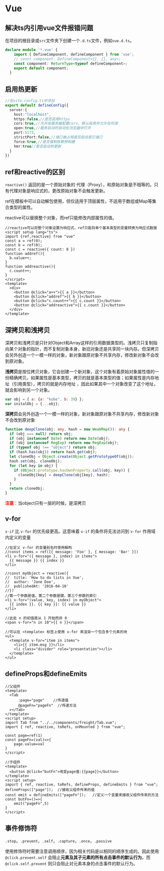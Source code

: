 # Vue

## 解决ts内引用vue文件报错问题

在项目的根目录或`src`文件夹下创建一个`.d.ts`文件，例如`vue.d.ts`。

```typescript
declare module '*.vue' {
    import { DefineComponent, defineComponent } from 'vue';
    // const component: DefineComponent<{}, {}, any>;
    const component: ReturnType<typeof defineComponent>;
    export default component;
  }
```

## 启用热更新

```ts
//在vite.config.ts中添加
export default defineConfig({
  server:{
    host:"localhost",
    https:false,//是否启用https
    cors:true,//为开发服务器配置cors，默认启用并允许任何源
    open:true,//服务启动时自动在浏览器中打开
    port:5173,
    strictPort:false,//端口被占用是否启动其它端口
    force:true,//是否强制依赖预构建
    hmr:true//是否启动热更新
  }
})
```

## ref和reactive的区别

`reactive()` 返回的是一个原始对象的 代理（Proxy），和原始对象是不相等的。只有代理对象是响应式的，更改原始对象不会触发更新。

ref在模板中可以自动解包使用，但仅适用于顶层属性，不适用于数组或Map等集合类型的属性。

reactive可以替换整个对象，而ref只能修改内部属性的值。

```vue
//reactive可以将整个对象设置为响应式，ref只能将单个基本类型的变量转换为响应式数据
<script setup lang="ts">
import {ref,reactive} from "vue"
const a = ref(0);
const b = ref(0);
const c = reactive({ count: 0 })
function addref(){
  b.value++;
}
function addreactive(){
  c.count++;
}
</script>
<template>
  <div>
    <button @click="a++">{{ a }}</button>
    <button @click="addref">{{ b }}</button>
    <button @click="c.count++">{{ c.count }}</button>
    <button @click="addreactive">{{ c.count }}</button>
  </div>
</template>
```

## 深拷贝和浅拷贝

深拷贝和浅拷贝是只针对Object和Array这样的引用数据类型的。浅拷贝只复制指向某个对象的指针，而不复制对象本身，新旧对象还是共享同一块内存。但深拷贝会另外创造一个一模一样的对象，新对象跟原对象不共享内存，修改新对象不会改到原对象。

**浅拷贝**是按位拷贝对象，它会创建一个新对象，这个对象有着原始对象属性值的一份精确拷贝。如果属性是基本类型，拷贝的就是基本类型的值；如果属性是内存地址（引用类型），拷贝的就是内存地址 ，因此如果其中一个对象改变了这个地址，就会影响到另一个对象。

```js
var obj = { a: {a: "kobe", b: 39} };
var initalObj = {...obj};
```

**深拷贝**会另外创造一个一模一样的对象，新对象跟原对象不共享内存，修改新对象不会改到原对象

```ts
function deepClone(obj: any, hash = new WeakMap()): any {
  if (obj === null) return obj;
  if (obj instanceof Date) return new Date(obj);
  if (obj instanceof RegExp) return new RegExp(obj);
  if (typeof obj !== "object") return obj;
  if (hash.has(obj)) return hash.get(obj);
  let cloneObj = Object.create(Object.getPrototypeOf(obj));
  hash.set(obj, cloneObj);
  for (let key in obj) {
    if (Object.prototype.hasOwnProperty.call(obj, key)) {
      cloneObj[key] = deepClone(obj[key], hash);
    }
  }
  return cloneObj;
}
```

<font color=red>**注意**：</font>当object只有一层的时候，是深拷贝

## v-for

`v-if` 比 `v-for` 的优先级更高。这意味着 `v-if` 的条件将无法访问到 `v-for` 作用域内定义的变量

```vue
//在定义 v-for 的变量别名时使用解构
//const items = ref([{ message: 'Foo' }, { message: 'Bar' }])
<li v-for="({ message }, index) in items">
  {{ message }} {{ index }}
</li>

//const myObject = reactive({
//  title: 'How to do lists in Vue',
//  author: 'Jane Doe',
//  publishedAt: '2016-04-10'
//})
//第一个参数是值，第二个参数是键，第三个参数的索引
<li v-for="(value, key, index) in myObject">
  {{ index }}. {{ key }}: {{ value }}
</li>

//此处 n 的初值是从 1 开始而非 0
<span v-for="n in 10">{{ n }}</span>

//可以在 <template> 标签上使用 v-for 来渲染一个包含多个元素的块
<ul>
  <template v-for="item in items">
    <li>{{ item.msg }}</li>
    <li class="divider" role="presentation"></li>
  </template>
</ul>
```

## defineProps和defineEmits

```vue
//父组件
<template>
  <Tab
      :page="page"    //传递值
      @pageFn="pageFn"  //传递方法
  ></Tab>
</template>
<script setup>
import Tab from "../../components/freight/Tab.vue";
import { ref, reactive, toRefs, onMounted } from "vue";

const page=ref(1)
const pageFn=(val)=>{
    page.value=val
}
</script>

//子组件
<template>
  <button @click="butFn">改变page值:{{page}}</button>
</template>
<script setup>
import { ref, reactive, toRefs, defineProps, defineEmits } from "vue";
defineProps(["page"]);  //接收父组件传来的值
const emit = defineEmits(["pageFn"]);   //定义一个变量来接收父组件传来的方法
const butFn=()=>{
    emit("pageFn",5)
}
</script>
```

## 事件修饰符

​		`.stop`，`.prevent`，`.self`，`.capture`，`.once`，`.passive`

使用修饰符时需要注意调用顺序，因为相关代码是以相同的顺序生成的。因此使用 `@click.prevent.self` 会阻止**元素及其子元素的所有点击事件的默认行为**，而 `@click.self.prevent` 则只会阻止对元素本身的点击事件的默认行为。

